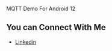 <br/>
MQTT Demo For Android 12
<br/>

## You can Connect With Me

- [Linkedin](https://www.linkedin.com/in/kirandhiyad)
